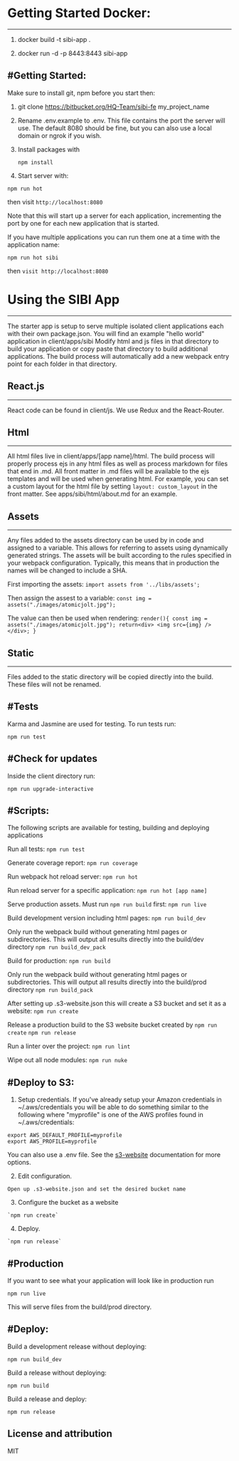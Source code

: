 
# Getting Started Docker:
-----------------------

1. docker build -t sibi-app .

2. docker run -d -p 8443:8443 sibi-app

#Getting Started:
-----------------------

Make sure to install git, npm before you start then:

1. git clone https://bitbucket.org/HQ-Team/sibi-fe my_project_name
2. Rename .env.example to .env. This file contains the port the server will use.
   The default 8080 should be fine, but you can also use a local domain or ngrok if you wish.
3. Install packages with

    `npm install`

4. Start server with:

  `npm run hot`

then visit `http://localhost:8080`

Note that this will start up a server for each application, incrementing the port by one for
each new application that is started.

If you have multiple applications you can run them one at a time with the application name:

  `npm run hot sibi`

then `visit http://localhost:8080`


# Using the SIBI App
-----------------------
The starter app is setup to serve multiple isolated client applications each with their own package.json. You will find
an example "hello world" application in client/apps/sibi
Modify html and js files in that directory to build your application or copy paste that directory to build additional
applications. The build process will automatically add a new webpack entry point for each folder in that directory.


## React.js
-----------
React code can be found in client/js. We use Redux and the React-Router.


## Html
-----------
All html files live in client/apps/[app name]/html. The build process will properly process ejs in any html files as well
as process markdown for files that end in .md. All front matter in .md files will be available to
the ejs templates and will be used when generating html. For example, you can set a custom layout for the html
file by setting `layout: custom_layout` in the front matter. See apps/sibi/html/about.md for an example.


## Assets
-----------
Any files added to the assets directory can be used by in code and assigned to a variable. This
allows for referring to assets using dynamically generated strings. The assets will be built according to
the rules specified in your webpack configuration. Typically, this means that in production the names will
be changed to include a SHA.

First importing the assets:
  `import assets from '../libs/assets';`

Then assign the assest to a variable:
  `const img = assets("./images/atomicjolt.jpg");`

The value can then be used when rendering:
  `render(){
    const img = assets("./images/atomicjolt.jpg");
    return<div>
    <img src={img} />
    </div>;
  }`


## Static
-----------
Files added to the static directory will be copied directly into the build. These files will not be renamed.


#Tests
-----------
Karma and Jasmine are used for testing. To run tests run:

  `npm run test`


#Check for updates
-----------
Inside the client directory run:

  `npm run upgrade-interactive`


#Scripts:
-----------------------
The following scripts are available for testing, building and deploying applications

Run all tests:
  `npm run test`

Generate coverage report:
  `npm run coverage`

Run webpack hot reload server:
  `npm run hot`

Run reload server for a specific application:
  `npm run hot [app name]`

Serve production assets. Must run `npm run build` first:
  `npm run live`

Build development version including html pages:
  `npm run build_dev`

Only run the webpack build without generating html pages or subdirectories. This will output all results
directly into the build/dev directory
  `npm run build_dev_pack`

Build for production:
  `npm run build`

Only run the webpack build without generating html pages or subdirectories. This will output all results
directly into the build/prod directory
  `npm run build_pack`

After setting up .s3-website.json this will create a S3 bucket and set it as a website:
  `npm run create`

Release a production build to the S3 website bucket created by `npm run create`
  `npm run release`

Run a linter over the project:
  `npm run lint`

Wipe out all node modules:
  `npm run nuke`

#Deploy to S3:
-----------------------

  1. Setup credentials. If you've already setup your Amazon credentials in ~/.aws/credentials
  you will be able to do something similar to the following where "myprofile" is one of
  the AWS profiles found in ~/.aws/credentials:

    export AWS_DEFAULT_PROFILE=myprofile
    export AWS_PROFILE=myprofile

  You can also use a .env file. See the [s3-website](https://github.com/klaemo/s3-website) documentation for more options.

  2. Edit configuration.

    Open up .s3-website.json and set the desired bucket name

  3. Configure the bucket as a website

    `npm run create`

  4. Deploy.

    `npm run release`

#Production
-----------------------
If you want to see what your application will look like in production run

  `npm run live`

This will serve files from the build/prod directory.


#Deploy:
-----------------------

  Build a development release without deploying:

  `npm run build_dev`


  Build a release without deploying:

  `npm run build`


  Build a release and deploy:

  `npm run release`


License and attribution
-----------------------
MIT